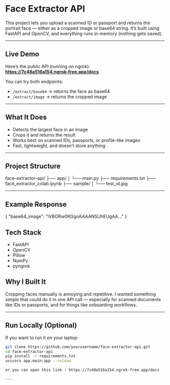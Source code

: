 # Face Extractor API

This project lets you upload a scanned ID or passport and returns the portrait face — either as a cropped image or base64 string. It’s built using FastAPI and OpenCV, and everything runs in-memory (nothing gets saved).

---

##  Live Demo

Here’s the public API (running on ngrok):  
**https://7c48a516a154.ngrok-free.app/docs**

You can try both endpoints:
- `/extract/base64` → returns the face as base64
- `/extract/image` → returns the cropped image

---

## What It Does

- Detects the largest face in an image
- Crops it and returns the result
- Works best on scanned IDs, passports, or profile-like images
- Fast, lightweight, and doesn’t store anything

---

## Project Structure

face-extractor-api/
├── app/
│ └── main.py
├── requirements.txt
├── face_extractor_colab.ipynb
├── sample/
│ └── test_id.jpg

---

## Example Response

{
  "base64_image": "iVBORw0KGgoAAAANSUhEUgAA..."
}

##  Tech Stack

- FastAPI
- OpenCV
- Pillow
- NumPy
- pyngrok

## Why I Built It

Cropping faces manually is annoying and repetitive. I wanted something simple that could do it in one API call — especially for scanned documents like IDs or passports, and for things like onboarding workflows.


---
## Run Locally (Optional)

If you want to run it on your laptop:

```bash
git clone https://github.com/yourusername/face-extractor-api.git
cd face-extractor-api
pip install -r requirements.txt
uvicorn app.main:app --reload

or you can open this link : https://7c48a516a154.ngrok-free.app/docs

---


